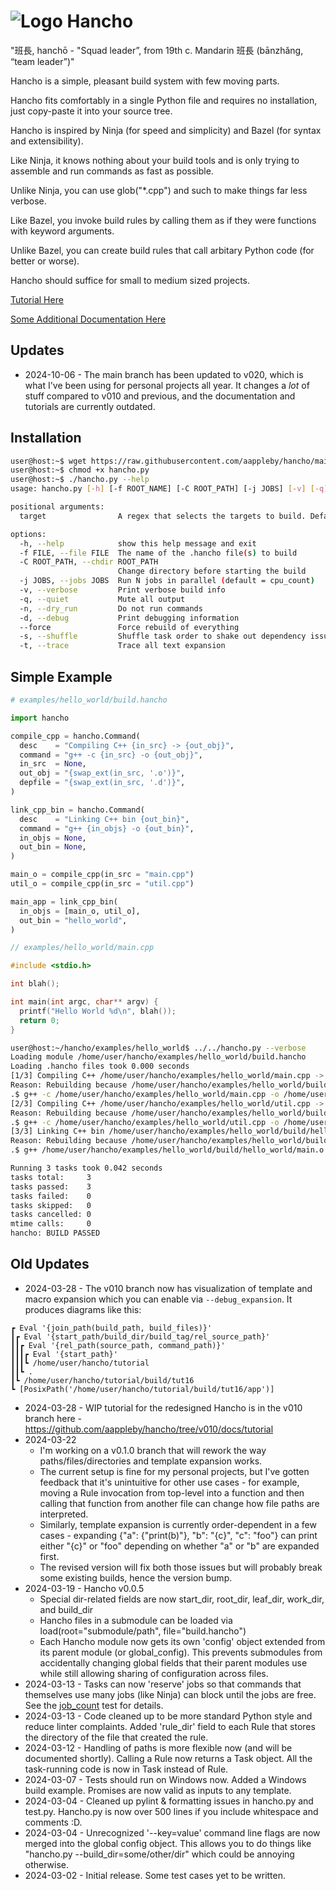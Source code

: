 # ![Logo](https://github.com/aappleby/hancho/blob/main/docs/hancho_small.png?raw=true) Hancho

"班長, hanchō - "Squad leader”, from 19th c. Mandarin 班長 (bānzhǎng, “team leader”)"

Hancho is a simple, pleasant build system with few moving parts.

Hancho fits comfortably in a single Python file and requires no installation, just copy-paste it into your source tree.

Hancho is inspired by Ninja (for speed and simplicity) and Bazel (for syntax and extensibility).

Like Ninja, it knows nothing about your build tools and is only trying to assemble and run commands as fast as possible.

Unlike Ninja, you can use glob("*.cpp") and such to make things far less verbose.

Like Bazel, you invoke build rules by calling them as if they were functions with keyword arguments.

Unlike Bazel, you can create build rules that call arbitary Python code (for better or worse).

Hancho should suffice for small to medium sized projects.

[Tutorial Here](tutorial)

[Some Additional Documentation Here](docs)

## Updates
 - 2024-10-06 - The main branch has been updated to v020, which is what I've been using for personal projects all year. It changes a _lot_ of stuff compared to v010 and previous, and the documentation and tutorials are currently outdated.

## Installation

``` bash
user@host:~$ wget https://raw.githubusercontent.com/aappleby/hancho/main/hancho.py
user@host:~$ chmod +x hancho.py
user@host:~$ ./hancho.py --help
usage: hancho.py [-h] [-f ROOT_NAME] [-C ROOT_PATH] [-j JOBS] [-v] [-q] [-n] [-d] [--force] [-s] [-t] [target]

positional arguments:
  target                A regex that selects the targets to build. Defaults to all targets.

options:
  -h, --help            show this help message and exit
  -f FILE, --file FILE  The name of the .hancho file(s) to build
  -C ROOT_PATH, --chdir ROOT_PATH
                        Change directory before starting the build
  -j JOBS, --jobs JOBS  Run N jobs in parallel (default = cpu_count)
  -v, --verbose         Print verbose build info
  -q, --quiet           Mute all output
  -n, --dry_run         Do not run commands
  -d, --debug           Print debugging information
  --force               Force rebuild of everything
  -s, --shuffle         Shuffle task order to shake out dependency issues
  -t, --trace           Trace all text expansion
```

## Simple Example

```python
# examples/hello_world/build.hancho

import hancho

compile_cpp = hancho.Command(
  desc    = "Compiling C++ {in_src} -> {out_obj}",
  command = "g++ -c {in_src} -o {out_obj}",
  in_src  = None,
  out_obj = "{swap_ext(in_src, '.o')}",
  depfile = "{swap_ext(in_src, '.d')}",
)

link_cpp_bin = hancho.Command(
  desc    = "Linking C++ bin {out_bin}",
  command = "g++ {in_objs} -o {out_bin}",
  in_objs = None,
  out_bin = None,
)

main_o = compile_cpp(in_src = "main.cpp")
util_o = compile_cpp(in_src = "util.cpp")

main_app = link_cpp_bin(
  in_objs = [main_o, util_o],
  out_bin = "hello_world",
)
```

```cpp
// examples/hello_world/main.cpp

#include <stdio.h>

int blah();

int main(int argc, char** argv) {
  printf("Hello World %d\n", blah());
  return 0;
}
```

```sh
user@host:~/hancho/examples/hello_world$ ../../hancho.py --verbose
Loading module /home/user/hancho/examples/hello_world/build.hancho
Loading .hancho files took 0.000 seconds
[1/3] Compiling C++ /home/user/hancho/examples/hello_world/main.cpp -> /home/user/hancho/examples/hello_world/build/hello_world/main.o
Reason: Rebuilding because /home/user/hancho/examples/hello_world/build/hello_world/main.o is missing
.$ g++ -c /home/user/hancho/examples/hello_world/main.cpp -o /home/user/hancho/examples/hello_world/build/hello_world/main.o
[2/3] Compiling C++ /home/user/hancho/examples/hello_world/util.cpp -> /home/user/hancho/examples/hello_world/build/hello_world/util.o
Reason: Rebuilding because /home/user/hancho/examples/hello_world/build/hello_world/util.o is missing
.$ g++ -c /home/user/hancho/examples/hello_world/util.cpp -o /home/user/hancho/examples/hello_world/build/hello_world/util.o
[3/3] Linking C++ bin /home/user/hancho/examples/hello_world/build/hello_world/hello_world
Reason: Rebuilding because /home/user/hancho/examples/hello_world/build/hello_world/hello_world is missing
.$ g++ /home/user/hancho/examples/hello_world/build/hello_world/main.o /home/user/hancho/examples/hello_world/build/hello_world/util.o -o /home/user/hancho/examples/hello_world/build/hello_world/hello_world

Running 3 tasks took 0.042 seconds
tasks total:     3
tasks passed:    3
tasks failed:    0
tasks skipped:   0
tasks cancelled: 0
mtime calls:     0
hancho: BUILD PASSED
```

## Old Updates
 - 2024-03-28 - The v010 branch now has visualization of template and macro expansion which you can enable via ```--debug_expansion```. It produces diagrams like this:
```
┏ Eval '{join_path(build_path, build_files)}'
┃┏ Eval '{start_path/build_dir/build_tag/rel_source_path}'
┃┃┏ Eval '{rel_path(source_path, command_path)}'
┃┃┃┏ Eval '{start_path}'
┃┃┃┗ /home/user/hancho/tutorial
┃┃┗ .
┃┗ /home/user/hancho/tutorial/build/tut16
┗ [PosixPath('/home/user/hancho/tutorial/build/tut16/app')]
```
 - 2024-03-28 - WIP tutorial for the redesigned Hancho is in the v010 branch here - https://github.com/aappleby/hancho/tree/v010/docs/tutorial
 - 2024-03-22
   - I'm working on a v0.1.0 branch that will rework the way paths/files/directories and template expansion works.
   - The current setup is fine for my personal projects, but I've gotten feedback that it's unintuitive for other use cases - for example, moving a Rule invocation from top-level into a function and then calling that function from another file can change how file paths are interpreted.
   - Similarly, template expansion is currently order-dependent in a few cases - expanding {"a": {"print(b)"}, "b": "{c}", "c": "foo"} can print either "{c}" or "foo" depending on whether "a" or "b" are expanded first.
   - The revised version will fix both those issues but will probably break some existing builds, hence the version bump.
 - 2024-03-19 - Hancho v0.0.5
   - Special dir-related fields are now start_dir, root_dir, leaf_dir, work_dir, and build_dir
   - Hancho files in a submodule can be loaded via load(root="submodule/path", file="build.hancho")
   - Each Hancho module now gets its own 'config' object extended from its parent module (or global_config). This prevents submodules from accidentally changing global fields that their parent modules use while still allowing sharing of configuration across files.
 - 2024-03-13 - Tasks can now 'reserve' jobs so that commands that themselves use many jobs (like Ninja) can block until the jobs are free. See the [job_count](tests/job_count.hancho) test for details.
 - 2024-03-13 - Code cleaned up to be more standard Python style and reduce linter complaints. Added 'rule_dir' field to each Rule that stores the directory of the file that created the rule.
 - 2024-03-12 - Handling of paths is more flexible now (and will be documented shortly). Calling a Rule now returns a Task object. All the task-running code is now in Task instead of Rule.
 - 2024-03-07 - Tests should run on Windows now. Added a Windows build example. Promises are now valid as inputs to any template.
 - 2024-03-04 - Cleaned up pylint & formatting issues in hancho.py and test.py. Hancho.py is now over 500 lines if you include whitespace and comments :D.
 - 2024-03-04 - Unrecognized '--key=value' command line flags are now merged into the global config object. This allows you to do things like "hancho.py --build_dir=some/other/dir" which could be annoying otherwise.
 - 2024-03-02 - Initial release. Some test cases yet to be written.
